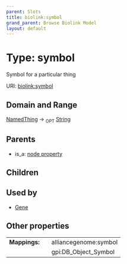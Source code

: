 ```yaml
---
parent: Slots
title: biolink:symbol
grand_parent: Browse Biolink Model
layout: default
---
```


# Type: symbol


Symbol for a particular thing

URI: [biolink:symbol](https://w3id.org/biolink/vocab/symbol)

## Domain and Range

[NamedThing](NamedThing.md) ->  <sub>OPT</sub> [String](types/String.md)

## Parents

 *  is_a: [node property](node_property.md)

## Children


## Used by

 * [Gene](Gene.md)

## Other properties

|  |  |  |
| --- | --- | --- |
| **Mappings:** | | alliancegenome:symbol |
|  | | gpi:DB_Object_Symbol |


